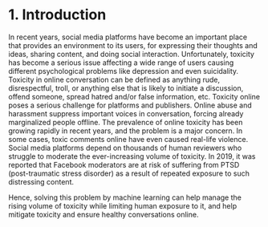 # 1. Introduction
In recent years, social media platforms have become an important place that provides an environment to its users, for expressing their thoughts and ideas, sharing content, and doing social interaction.
Unfortunately, toxicity has become a serious issue affecting a wide range of users causing different psychological problems like depression and even suicidality.
Toxicity in online conversation can be defined as anything rude, disrespectful, troll, or anything else that is likely to initiate a discussion, offend someone, spread hatred and/or false information, etc. Toxicity online poses a serious challenge for platforms and publishers. Online abuse and harassment suppress important voices in conversation, forcing already marginalized people offline.
The prevalence of online toxicity has been growing rapidly in recent years, and the problem is a major concern. In some cases, toxic comments online have even caused real-life violence.
Social media platforms depend on thousands of human reviewers who struggle to moderate the ever-increasing volume of toxicity. In 2019, it was reported that Facebook moderators are at risk of suffering from PTSD (post-traumatic stress disorder) as a result of repeated exposure to such distressing content.


Hence, solving this problem by machine learning can help manage the rising volume of toxicity while limiting human exposure to it, and help mitigate toxicity and ensure healthy conversations online.